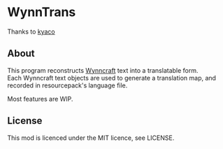 # WynnTrans

Thanks to [kyaco](https://github.com/kyaco/WynnTextReplacer)

## About

This program reconstructs [Wynncraft](https://wynncraft.com/) text into a translatable form.
<br>
Each Wynncraft text objects are used to generate a translation map, and recorded in resourcepack's language file.

Most features are WIP.
## License

This mod is licenced under the MIT licence, see LICENSE.